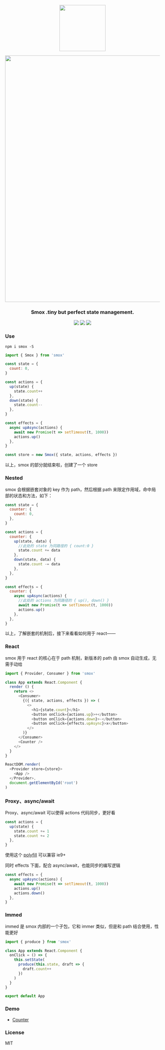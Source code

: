 <p align="center"><img src="https://user-images.githubusercontent.com/12951461/58321687-6e549b00-7e51-11e9-9312-9f81889bf4fa.jpg" width="150"/></p>
<p align="center"><img src="https://user-images.githubusercontent.com/12951461/58321688-6eed3180-7e51-11e9-8bc8-275db9dbdc19.jpg"  width="800"/></p>
<h3 align="center">Smox .tiny but perfect state management.</h3>
<p align="center">
<a href="https://npmjs.com/package/smox"><img src="https://img.shields.io/npm/v/smox.svg?style=flat-square"></a>
<a href="https://npmjs.com/package/smox"><img src="https://img.shields.io/npm/dt/smox.svg?style=flat-square"></a>
<a href="https://bundlephobia.com/result?p=smox"><img src="https://img.shields.io/bundlephobia/minzip/smox.svg?style=flat-square"></a>
</p>

### Use

```shell
npm i smox -S
```

```js
import { Smox } from 'smox'

const state = {
  count: 0,
}

const actions = {
  up(state) {
    state.count++
  },
  down(state) {
    state.count--
  },
}

const effects = {
  async upAsync(actions) {
    await new Promise(t => setTimeout(t, 1000))
    actions.up()
  },
}

const store = new Smox({ state, actions, effects })
```

以上，smox 的部分就结束啦，创建了一个 store

### Nested

smox 会根据嵌套对象的 key 作为 path，然后根据 path 来限定作用域，命中局部的状态和方法，如下：

```js
const state = {
  counter: {
    count: 0,
  },
}

const actions = {
  counter: {
    up(state, data) {
      //此处的 state 为同路径的 { count:0 }
      state.count += data
    },
    down(state, data) {
      state.count -= data
    },
  },
}

const effects = {
  counter: {
    async upAsync(actions) {
      //此处的 actions 为同路径的 { up(), down() }
      await new Promise(t => setTimeout(t, 1000))
      actions.up()
    },
  },
}
```

以上，了解嵌套的机制后，接下来看看如何用于 react——

### React

smox 用于 react 的核心在于 path 机制，新版本的 path 由 smox 自动生成，无需手动给

```js
import { Provider, Consumer } from 'smox'

class App extends React.Component {
  render () {
    return <>
      <Consumer>
        {({ state, actions, effects }) => (
          <>
            <h1>{state.count}</h1>
            <button onClick={actions.up}>+</button>
            <button onClick={actions.down}>-</button>
            <button onClick={effects.upAsync}>x</button>
          </>
        )}
      </Consumer>
      <Counter />
    </>
  }
}

ReactDOM.render(
  <Provider store={store}>
    <App />
  </Provider>,
  document.getElementById('root')
)
```

### Proxy、async/await

Proxy、async/await 可以使得 actions 代码同步，更好看

```js
const actions = {
  up(state) {
    state.count += 1
    state.count += 2
  },
}
```

使用这个 [polyfill](https://github.com/GoogleChrome/proxy-polyfill) 可以兼容 ie9+

同时 effects 下面，配合 async/await，也能同步的编写逻辑

```js
const effects = {
  async upAsync(actions) {
    await new Promise(t => setTimeout(t, 1000))
    actions.up()
    actions.down()
  },
}
```

### Immed

immed 是 smox 内部的一个子包，它和 immer 类似，但是和 path 结合使用，性能更好

```js
import { produce } from 'smox'

class App extends React.Component {
  onClick = () => {
    this.setState(
      produce(this.state, draft => {
        draft.count++
      })
    )
  }
}

export default App
```

### Demo

- [Counter](https://ws1.sinaimg.cn/mw690/0065Zy9egy1g3cih8llu2j314a0ycdp6.jpg)

### License

MIT
